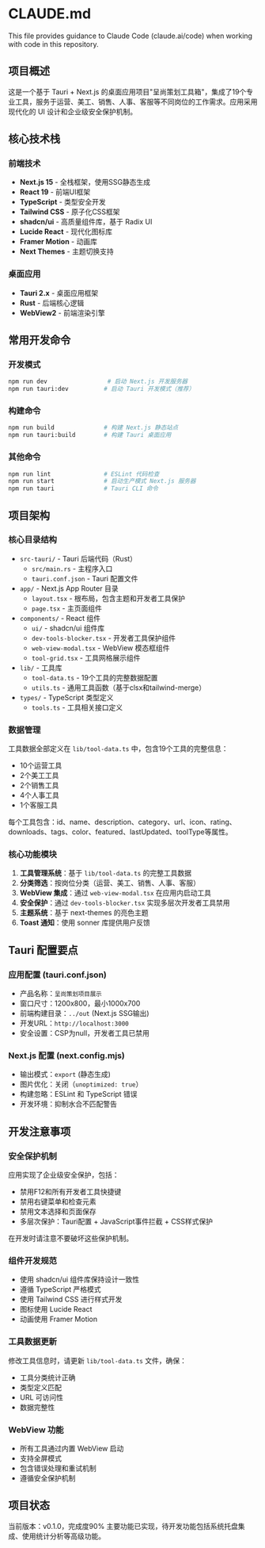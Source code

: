 # CLAUDE.md

This file provides guidance to Claude Code (claude.ai/code) when working with code in this repository.

## 项目概述

这是一个基于 Tauri + Next.js 的桌面应用项目"呈尚策划工具箱"，集成了19个专业工具，服务于运营、美工、销售、人事、客服等不同岗位的工作需求。应用采用现代化的 UI 设计和企业级安全保护机制。

## 核心技术栈

### 前端技术
- **Next.js 15** - 全栈框架，使用SSG静态生成
- **React 19** - 前端UI框架
- **TypeScript** - 类型安全开发
- **Tailwind CSS** - 原子化CSS框架
- **shadcn/ui** - 高质量组件库，基于 Radix UI
- **Lucide React** - 现代化图标库
- **Framer Motion** - 动画库
- **Next Themes** - 主题切换支持

### 桌面应用
- **Tauri 2.x** - 桌面应用框架
- **Rust** - 后端核心逻辑
- **WebView2** - 前端渲染引擎

## 常用开发命令

### 开发模式
```bash
npm run dev                 # 启动 Next.js 开发服务器
npm run tauri:dev          # 启动 Tauri 开发模式（推荐）
```

### 构建命令
```bash
npm run build              # 构建 Next.js 静态站点
npm run tauri:build        # 构建 Tauri 桌面应用
```

### 其他命令
```bash
npm run lint               # ESLint 代码检查
npm run start              # 启动生产模式 Next.js 服务器
npm run tauri              # Tauri CLI 命令
```

## 项目架构

### 核心目录结构

- `src-tauri/` - Tauri 后端代码（Rust）
  - `src/main.rs` - 主程序入口
  - `tauri.conf.json` - Tauri 配置文件
- `app/` - Next.js App Router 目录
  - `layout.tsx` - 根布局，包含主题和开发者工具保护
  - `page.tsx` - 主页面组件
- `components/` - React 组件
  - `ui/` - shadcn/ui 组件库
  - `dev-tools-blocker.tsx` - 开发者工具保护组件
  - `web-view-modal.tsx` - WebView 模态框组件
  - `tool-grid.tsx` - 工具网格展示组件
- `lib/` - 工具库
  - `tool-data.ts` - 19个工具的完整数据配置
  - `utils.ts` - 通用工具函数（基于clsx和tailwind-merge）
- `types/` - TypeScript 类型定义
  - `tools.ts` - 工具相关接口定义

### 数据管理

工具数据全部定义在 `lib/tool-data.ts` 中，包含19个工具的完整信息：
- 10个运营工具
- 2个美工工具  
- 2个销售工具
- 4个人事工具
- 1个客服工具

每个工具包含：id、name、description、category、url、icon、rating、downloads、tags、color、featured、lastUpdated、toolType等属性。

### 核心功能模块

1. **工具管理系统**：基于 `lib/tool-data.ts` 的完整工具数据
2. **分类筛选**：按岗位分类（运营、美工、销售、人事、客服）
3. **WebView 集成**：通过 `web-view-modal.tsx` 在应用内启动工具
4. **安全保护**：通过 `dev-tools-blocker.tsx` 实现多层次开发者工具禁用
5. **主题系统**：基于 next-themes 的亮色主题
6. **Toast 通知**：使用 sonner 库提供用户反馈

## Tauri 配置要点

### 应用配置 (tauri.conf.json)
- 产品名称：`呈尚策划项目展示`
- 窗口尺寸：1200x800，最小1000x700
- 前端构建目录：`../out` (Next.js SSG输出)
- 开发URL：`http://localhost:3000`
- 安全设置：CSP为null，开发者工具已禁用

### Next.js 配置 (next.config.mjs)
- 输出模式：`export` (静态生成)
- 图片优化：关闭（`unoptimized: true`）
- 构建忽略：ESLint 和 TypeScript 错误
- 开发环境：抑制水合不匹配警告

## 开发注意事项

### 安全保护机制
应用实现了企业级安全保护，包括：
- 禁用F12和所有开发者工具快捷键
- 禁用右键菜单和检查元素
- 禁用文本选择和页面保存
- 多层次保护：Tauri配置 + JavaScript事件拦截 + CSS样式保护

在开发时请注意不要破坏这些保护机制。

### 组件开发规范
- 使用 shadcn/ui 组件库保持设计一致性
- 遵循 TypeScript 严格模式
- 使用 Tailwind CSS 进行样式开发
- 图标使用 Lucide React
- 动画使用 Framer Motion

### 工具数据更新
修改工具信息时，请更新 `lib/tool-data.ts` 文件，确保：
- 工具分类统计正确
- 类型定义匹配
- URL 可访问性
- 数据完整性

### WebView 功能
- 所有工具通过内置 WebView 启动
- 支持全屏模式
- 包含错误处理和重试机制
- 遵循安全保护机制

## 项目状态

当前版本：v0.1.0，完成度90%
主要功能已实现，待开发功能包括系统托盘集成、使用统计分析等高级功能。